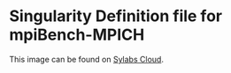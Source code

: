 # Singularity Definition file for mpiBench-MPICH
This image can be found on
[Sylabs Cloud](https://cloud.sylabs.io/library/vincent.labonte/mpi/mpibench).